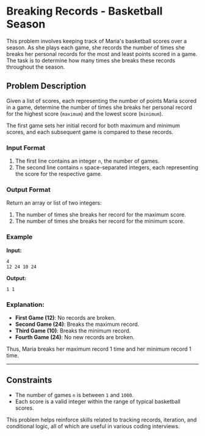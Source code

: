 # Breaking Records - Basketball Season

This problem involves keeping track of Maria's basketball scores over a season. As she plays each game, she records the number of times she breaks her personal records for the most and least points scored in a game. The task is to determine how many times she breaks these records throughout the season.

## Problem Description

Given a list of scores, each representing the number of points Maria scored in a game, determine the number of times she breaks her personal record for the highest score (`maximum`) and the lowest score (`minimum`).

The first game sets her initial record for both maximum and minimum scores, and each subsequent game is compared to these records.

### Input Format

1. The first line contains an integer `n`, the number of games.
2. The second line contains `n` space-separated integers, each representing the score for the respective game.

### Output Format

Return an array or list of two integers:
1. The number of times she breaks her record for the maximum score.
2. The number of times she breaks her record for the minimum score.

### Example

**Input:**
```
4
12 24 10 24
```

**Output:**
```
1 1
```

### Explanation:

- **First Game (12)**: No records are broken.
- **Second Game (24)**: Breaks the maximum record.
- **Third Game (10)**: Breaks the minimum record.
- **Fourth Game (24)**: No new records are broken.

Thus, Maria breaks her maximum record 1 time and her minimum record 1 time.

---

## Constraints
- The number of games `n` is between `1` and `1000`.
- Each score is a valid integer within the range of typical basketball scores.

This problem helps reinforce skills related to tracking records, iteration, and conditional logic, all of which are useful in various coding interviews.
```
